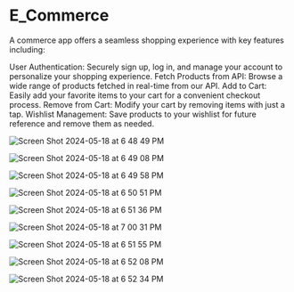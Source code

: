 # E_Commerce

A commerce app offers a seamless shopping experience with key features including:

User Authentication: Securely sign up, log in, and manage your account to personalize your shopping experience.
Fetch Products from API: Browse a wide range of products fetched in real-time from our API.
Add to Cart: Easily add your favorite items to your cart for a convenient checkout process.
Remove from Cart: Modify your cart by removing items with just a tap.
Wishlist Management: Save products to your wishlist for future reference and remove them as needed.

![Screen Shot 2024-05-18 at 6 48 49 PM](https://github.com/HaythamHany95/E-Commerce/assets/127749266/c1a29792-f4a4-45b3-804c-a927b957f0e4)

![Screen Shot 2024-05-18 at 6 49 08 PM](https://github.com/HaythamHany95/E-Commerce/assets/127749266/98c1f1aa-7031-4360-86ea-81c7643e984f)

![Screen Shot 2024-05-18 at 6 49 58 PM](https://github.com/HaythamHany95/E-Commerce/assets/127749266/15849c12-df19-46d6-8916-7de50bff2844)

![Screen Shot 2024-05-18 at 6 50 51 PM](https://github.com/HaythamHany95/E-Commerce/assets/127749266/7d774de1-3aca-44e7-8f18-f875f1747c51)

![Screen Shot 2024-05-18 at 6 51 36 PM](https://github.com/HaythamHany95/E-Commerce/assets/127749266/93e38049-b741-44d6-ab71-689e87fc4976)

![Screen Shot 2024-05-18 at 7 00 31 PM](https://github.com/HaythamHany95/E-Commerce/assets/127749266/8c1440dd-85e5-441b-9cb8-50c51e3a4254)

![Screen Shot 2024-05-18 at 6 51 55 PM](https://github.com/HaythamHany95/E-Commerce/assets/127749266/44607bc1-0bea-4a9a-9e7e-0c036ecce64f)

![Screen Shot 2024-05-18 at 6 52 08 PM](https://github.com/HaythamHany95/E-Commerce/assets/127749266/9c0803f7-be65-4454-b4ed-e0b40b4dfb1f)

![Screen Shot 2024-05-18 at 6 52 34 PM](https://github.com/HaythamHany95/E-Commerce/assets/127749266/cb503191-800a-49c9-8a69-8f1486bcb1e7)
